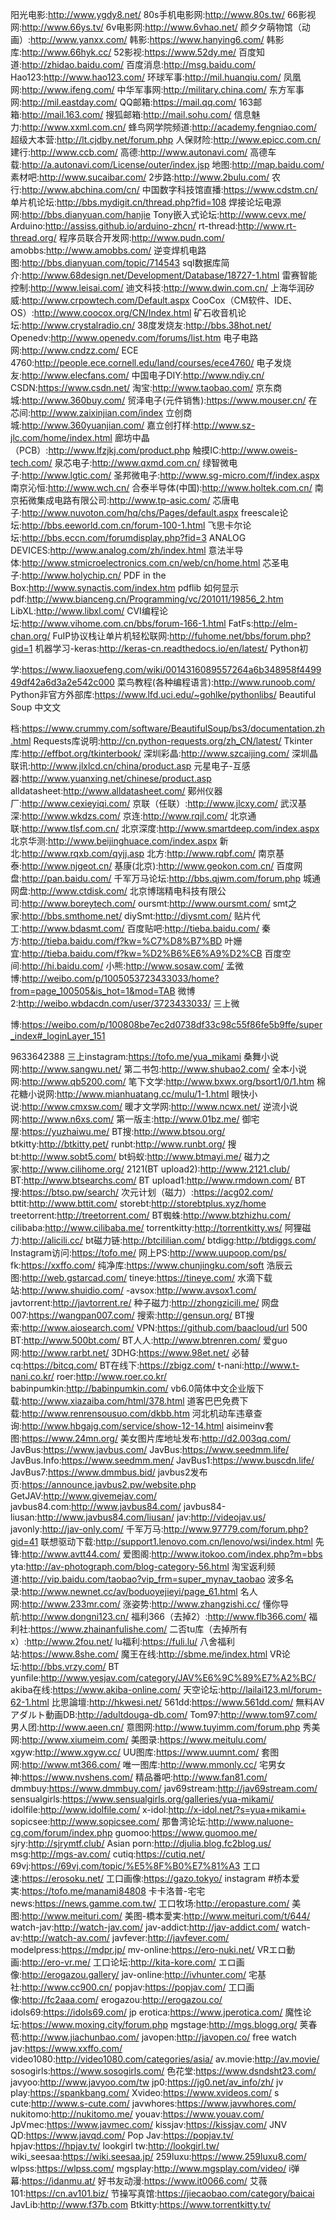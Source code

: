 阳光电影:http://www.ygdy8.net/
80s手机电影网:http://www.80s.tw/
66影视网:http://www.66ys.tv/
6v电影网:http://www.6vhao.net/
颜夕夕萌物馆（动画）:http://www.yanxx.com/
韩影:https://www.hanying6.com/
韩影库:http://www.66hyk.cc/
52影视:https://www.52dy.me/
百度知道:http://zhidao.baidu.com/
百度消息:http://msg.baidu.com/
Hao123:http://www.hao123.com/
环球军事:http://mil.huanqiu.com/
凤凰网:http://www.ifeng.com/
中华军事网:http://military.china.com/
东方军事网:http://mil.eastday.com/
QQ邮箱:https://mail.qq.com/
163邮箱:http://mail.163.com/
搜狐邮箱:http://mail.sohu.com/
信息魅力:http://www.xxml.com.cn/
蜂鸟网学院频道:http://academy.fengniao.com/
超级大本营:http://lt.cjdby.net/forum.php
人保财险:http://www.epicc.com.cn/
建行:http://www.ccb.com/
高德:http://www.autonavi.com/
高德车载:http://a.autonavi.com/License/outer/index.jsp
地图:http://map.baidu.com/
素材吧:http://www.sucaibar.com/
2步路:http://www.2bulu.com/
农行:http://www.abchina.com/cn/
中国数字科技馆直播:https://www.cdstm.cn/
单片机论坛:http://bbs.mydigit.cn/thread.php?fid=108
焊接论坛电源网:http://bbs.dianyuan.com/hanjie
Tony嵌入式论坛:http://www.cevx.me/
Arduino:http://assiss.github.io/arduino-zhcn/
rt-thread:http://www.rt-thread.org/
程序员联合开发网:http://www.pudn.com/
amobbs:http://www.amobbs.com/
逆变焊机电路图:http://bbs.dianyuan.com/topic/714543
sql数据库简介:http://www.68design.net/Development/Database/18727-1.html
雷赛智能控制:http://www.leisai.com/
迪文科技:http://www.dwin.com.cn/
上海华润矽威:http://www.crpowtech.com/Default.aspx
CooCox（CM软件、IDE、OS）:http://www.coocox.org/CN/Index.html
矿石收音机论坛:http://www.crystalradio.cn/
38度发烧友:http://bbs.38hot.net/
Openedv:http://www.openedv.com/forums/list.htm
电子电路网:http://www.cndzz.com/
ECE 4760:http://people.ece.cornell.edu/land/courses/ece4760/
电子发烧友:http://www.elecfans.com/
中国电子DIY:http://www.ndiy.cn/
CSDN:https://www.csdn.net/
淘宝:http://www.taobao.com/
京东商城:http://www.360buy.com/
贸泽电子(元件销售):https://www.mouser.cn/
在芯间:http://www.zaixinjian.com/index
立创商城:http://www.360yuanjian.com/
嘉立创打样:http://www.sz-jlc.com/home/index.html
廊坊中晶（PCB）:http://www.lfzjkj.com/product.php
触摸IC:http://www.oweis-tech.com/
泉芯电子:http://www.qxmd.com.cn/
绿智微电子:http://www.lgtic.com/
圣邦微电子:http://www.sg-micro.com/f/index.aspx
南京沁恒:http://www.wch.cn/
合泰半导体(中国):http://www.holtek.com.cn/
南京拓微集成电路有限公司:http://www.tp-asic.com/
芯唐电子:http://www.nuvoton.com/hq/chs/Pages/default.aspx
freescale论坛:http://bbs.eeworld.com.cn/forum-100-1.html
飞思卡尔论坛:http://bbs.eccn.com/forumdisplay.php?fid=3
ANALOG DEVICES:http://www.analog.com/zh/index.html
意法半导体:http://www.stmicroelectronics.com.cn/web/cn/home.html
芯圣电子:http://www.holychip.cn/
PDF in the Box:http://www.synactis.com/index.htm
pdflib 如何显示pdf:http://www.bianceng.cn/Programming/vc/201011/19856_2.htm
LibXL:http://www.libxl.com/
CVI编程论坛:http://www.vihome.com.cn/bbs/forum-166-1.html
FatFs:http://elm-chan.org/
FuIP协议栈让单片机轻松联网:http://fuhome.net/bbs/forum.php?gid=1
机器学习-keras:http://keras-cn.readthedocs.io/en/latest/
Python初

学:https://www.liaoxuefeng.com/wiki/0014316089557264a6b348958f449949df42a6d3a2e542c000
菜鸟教程(各种编程语言):http://www.runoob.com/
Python非官方外部库:https://www.lfd.uci.edu/~gohlke/pythonlibs/
Beautiful Soup 中文文

档:https://www.crummy.com/software/BeautifulSoup/bs3/documentation.zh.html
Requests库说明:http://cn.python-requests.org/zh_CN/latest/
Tkinter库:http://effbot.org/tkinterbook/
深圳彩晶:http://www.szcaijing.com/
深圳晶联讯:http://www.jlxlcd.cn/china/product.asp
元星电子-互感器:http://www.yuanxing.net/chinese/product.asp
alldatasheet:http://www.alldatasheet.com/
鄚州仪器厂:http://www.cexieyiqi.com/
京联（任联）:http://www.jlcxy.com/
武汉基深:http://www.wkdzs.com/
京连:http://www.rqjl.com/
北京通联:http://www.tlsf.com.cn/
北京深度:http://www.smartdeep.com/index.aspx
北京华测:http://www.beijinghuace.com/index.aspx
新北:http://www.rqxb.com/qyjj.asp
北方:http://www.rqbf.com/
南京基泰:http://www.njgeot.cn/
基康(北京):http://www.geokon.com.cn/
百度网盘:http://pan.baidu.com/
千军万马论坛:http://bbs.qjwm.com/forum.php
城通网盘:http://www.ctdisk.com/
北京博瑞精电科技有限公司:http://www.boreytech.com/
oursmt:http://www.oursmt.com/
smt之家:http://bbs.smthome.net/
diySmt:http://diysmt.com/
贴片代工:http://www.bdasmt.com/
百度贴吧:http://tieba.baidu.com/
秦方:http://tieba.baidu.com/f?kw=%C7%D8%B7%BD
叶姗宜:http://tieba.baidu.com/f?kw=%D2%B6%E6%A9%D2%CB
百度空间:http://hi.baidu.com/
小熊:http://www.sosaw.com/
孟微博:http://weibo.com/p/1005053723433033/home?from=page_100505&is_hot=1&mod=TAB
微博2:http://weibo.wbdacdn.com/user/3723433033/
三上微

博:https://weibo.com/p/100808be7ec2d0738df33c98c55f86fe5b9ffe/super_index#_loginLayer_151

9633642388
三上instagram:https://tofo.me/yua_mikami
桑舞小说网:http://www.sangwu.net/
第二书包:http://www.shubao2.com/
全本小说网:http://www.qb5200.com/
笔下文学:http://www.bxwx.org/bsort1/0/1.htm
棉花糖小说网:http://www.mianhuatang.cc/mulu/1-1.html
眼快小说:http://www.cmxsw.com/
暖才文学网:http://www.ncwx.net/
逆流小说网:http://www.n6xs.com/
第一版主:http://www.01bz.me/
御宅屋:https://yuzhaiwu.me/
BT搜:http://www.btsou.org/
btkitty:http://btkitty.pet/
runbt:http://www.runbt.org/
搜bt:http://www.sobt5.com/
bt蚂蚁:http://www.btmayi.me/
磁力之家:http://www.cilihome.org/
2121(BT upload2):http://www.2121.club/
BT:http://www.btsearchs.com/
BT upload1:http://www.rmdown.com/
BT搜:https://btso.pw/search/
次元计划（磁力）:https://acg02.com/
bttit:http://www.bttit.com/
storebt:http://storebtplus.xyz/home
treetorrent:http://treetorrent.com/
BT蜘蛛:http://www.btzhizhu.com/
cilibaba:http://www.cilibaba.me/
torrentkitty:http://torrentkitty.ws/
阿狸磁力:http://alicili.cc/
bt磁力链:http://btcililian.com/
btdigg:http://btdiggs.com/
Instagram访问:https://tofo.me/
网上PS:http://www.uupoop.com/ps/
fk:https://xxffo.com/
纯净库:https://www.chunjingku.com/soft
浩辰云图:http://web.gstarcad.com/
tineye:https://tineye.com/
水滴下载站:http://www.shuidio.com/
-avsox:http://www.avsox1.com/
javtorrent:http://javtorrent.re/
种子磁力:http://zhongzicili.me/
网盘007:https://wangpan007.com/
搜索:http://gensun.org/
BT搜索:http://www.aiosearch.com/
VPN:https://github.com/baacloud/url
500 BT:http://www.500bt.com/
BT人人:http://www.btrenren.com/
爱guo网:http://www.rarbt.net/
3DHG:https://www.98et.net/
必替cq:https://bitcq.com/
BT在线下:https://zbigz.com/
t-nani:http://www.t-nani.co.kr/
roer:http://www.roer.co.kr/
babinpumkin:http://babinpumkin.com/
vb6.0简体中文企业版下载:http://www.xiazaiba.com/html/378.html
道客巴巴免费下载:http://www.renrensousuo.com/dkbb.htm
河北机动车违章查询:http://www.hbgajg.com/service/show-12-14.html
aisimeinv套图:https://www.24mn.org/
美女图片库地址发布:http://d2.003qq.com/
JavBus:https://www.javbus.com/
JavBus:https://www.seedmm.life/
JavBus.Info:https://www.seedmm.men/
JavBus1:https://www.buscdn.life/
JavBus7:https://www.dmmbus.bid/
javbus2发布页:https://announce.javbus2.pw/website.php
GetJAV:http://www.givemejav.com/
javbus84.com:http://www.javbus84.com/
javbus84-liusan:http://www.javbus84.com/liusan/
jav:http://videojav.us/
javonly:http://jav-only.com/
千军万马:http://www.97779.com/forum.php?gid=41
联想驱动下载:http://support1.lenovo.com.cn/lenovo/wsi/index.html
先锋:http://www.avtt44.com/
爱图阁:http://www.itokoo.com/index.php?m=bbs
yta:http://av-photograph.com/blog-category-56.html
淘宝返利频道:http://vip.baidu.com/taobao?vip_frm=super_mynav_taobao
波多名录:http://www.newnet.cc/av/boduoyejieyi/page_61.html
名人网:http://www.233mr.com/
涨姿势:http://www.zhangzishi.cc/
懂你导航:http://www.dongni123.cn/
福利366（去掉2）:http://www.flb366.com/
福利社:https://www.zhainanfulishe.com/
二否tu库（去掉所有x）:http://www.2fou.net/
lu福利:https://fuli.lu/
八舍福利站:https://www.8she.com/
魔王在线:http://sbme.me/index.html
VR论坛:http://bbs.vrzy.com/
BT yunfile:http://www.yesjav.com/category/JAV%E6%9C%89%E7%A2%BC/
akiba在线:https://www.akiba-online.com/
天空论坛:http://lailai123.ml/forum-62-1.html
比思論壇:http://hkwesi.net/
561dd:https://www.561dd.com/
無料AV アダルト動画DB:http://adultdouga-db.com/
Tom97:http://www.tom97.com/
男人团:http://www.aeen.cn/
意图网:http://www.tuyimm.com/forum.php
秀美网:http://www.xiumeim.com/
美图录:https://www.meitulu.com/
xgyw:http://www.xgyw.cc/
UU图库:https://www.uumnt.com/
套图网:http://www.mt366.com/
唯一图库:http://www.mmonly.cc/
宅男女神:https://www.nvshens.com/
精品番吧:http://www.fan81.com/
dmmbuy:https://www.dmmbuy.com/
jav69stream:http://jav69stream.com/
sensualgirls:https://www.sensualgirls.org/galleries/yua-mikami/
idolfile:http://www.idolfile.com/
x-idol:http://x-idol.net/?s=yua+mikami+
sopicsee:http://www.sopicsee.com/
那鲁湾论坛:http://www.naluone-cg.com/forum/index.php
guomoo:https://www.guomoo.me/
sjry:http://sjrymtf.club/
Asian porn:http://djulia.blog.fc2blog.us/
msg:http://mgs-av.com/
cutiq:https://cutiq.net/
69vj:https://69vj.com/topic/%E5%8F%B0%E7%81%A3
工口速:https://erosoku.net/
工口画像:https://gazo.tokyo/
instagram #桥本爱実:https://tofo.me/manami84808
卡卡洛普-宅宅news:https://news.gamme.com.tw/
工口牧场:http://eropasture.com/
美图:http://www.meituri.com/
美图-橋本愛実:http://www.meituri.com/t/644/
watch-jav:http://watch-jav.com/
jav-addict:http://jav-addict.com/
watch-av:http://watch-av.com/
javfever:http://javfever.com/
modelpress:https://mdpr.jp/
mv-online:https://ero-nuki.net/
VRエロ動画:http://ero-vr.me/
工口论坛:http://kita-kore.com/
エロ画像:http://erogazou.gallery/
jav-online:http://ivhunter.com/
宅基社:http://www.cc900.cn/
popjav:https://popjav.com/
工口画像:http://fc2aaa.com/
erogazou:http://erogazou.co/
idols69:https://idols69.com/
jp erotica:https://www.jperotica.com/
魔性论坛:https://www.moxing.city/forum.php
mgstage:http://mgs.blogg.org/
荚春苞:http://www.jiachunbao.com/
javopen:http://javopen.co/
free watch jav:https://www.xxffo.com/
video1080:http://video1080.com/categories/asia/
av.movie:http://av.movie/
sosogirls:https://www.sosogirls.com/
色花堂:https://www.dsndsht23.com/
javyoo:http://www.javyoo.com/tw
jp0:https://jg0.net/av_info/zh/
jv play:https://spankbang.com/
Xvideo:https://www.xvideos.com/
s cute:http://www.s-cute.com/
javwhores:https://www.javwhores.com/
nukitomo:http://nukitomo.me/
youav:https://www.youav.com/
JpVmec:https://www.javmec.com/
kissjav:https://kissjav.com/
JNV QD:https://www.javqd.com/
Pop Jav:https://popjav.tv/
hpjav:https://hpjav.tv/
lookgirl tw:http://lookgirl.tw/
wiki_seesaa:https://wiki.seesaa.jp/
259luxu:https://www.259luxu8.com/
wlpss:https://wlpss.com/
mgsplay:http://www.mgsplay.com/video/
i弹幕:https://idanmu.at/
好书友动漫:https://www.it0066.com/
艾薇101:https://cn.av101.biz/
节操写真馆:https://jiecaobao.com/category/baicai
JavLib:http://www.f37b.com
Btkitty:https://www.torrentkitty.tv/
